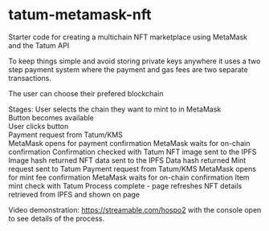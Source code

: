 # tatum-metamask-nft
Starter code for creating a multichain NFT marketplace using MetaMask and the Tatum API

To keep things simple and avoid storing private keys anywhere it uses a two step payment system where the payment and gas fees are two separate transactions.

The user can choose their prefered blockchain

Stages:
User selects the chain they want to mint to in MetaMask  
Button becomes available  
User clicks button  
Payment request from Tatum/KMS  
MetaMask opens for payment confirmation
MetaMask waits for on-chain confirmation
Confirmation checked with Tatum
NFT image sent to the IPFS
Image hash returned
NFT data sent to the IPFS
Data hash returned
Mint request sent to Tatum
Payment request from Tatum/KMS
MetaMask opens for mint fee confirmation
MetaMask waits for on-chain confirmation
Item mint check with Tatum
Process complete - page refreshes
NFT details retrieved from IPFS and shown on page




Video demonstration: https://streamable.com/hospo2 with the console open to see details of the process.
